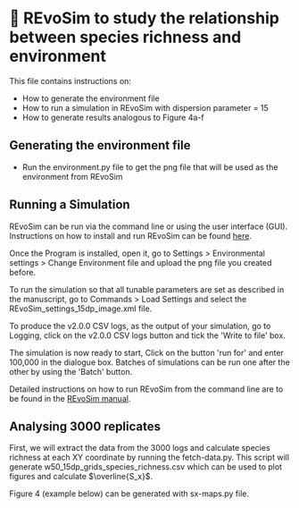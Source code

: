 # :microbe: REvoSim to study the relationship between species richness and environment

This file contains instructions on:

- How to generate the environment file
- How to run a simulation in REvoSim with dispersion parameter = 15
- How to generate results analogous to Figure 4a-f

## Generating the environment file
- Run the environment.py file to get the png file that will be used as the environment from REvoSim

## Running a Simulation
REvoSim can be run via the command line or using the user interface (GUI).
Instructions on how to install and run REvoSim can be found [here](https://revosim.readthedocs.io/en/latest/).

Once the Program is installed, open it, go to Settings > Environmental settings > Change Environment file and upload the png file you created before. 

To run the simulation so that all tunable parameters are set as described in the manuscript, go to Commands > Load Settings and select the REvoSim_settings_15dp_image.xml file. 

To produce the v2.0.0 CSV logs, as the output of your simulation, go to Logging, click on the v2.0.0 CSV logs button and tick the 'Write to file' box.

The simulation is now ready to start, Click on the button 'run for' and enter 100,000 in the dialogue box. Batches of simulations can be run one after the other by using the 'Batch' button. 

Detailed instructions on how to run REvoSim from the command line are to be found in the [REvoSim manual](https://revosim.readthedocs.io/en/latest/).

## Analysing 3000 replicates
First, we will extract the data from the 3000 logs and calculate species richness at each XY coordinate by running the fetch-data.py. This script will generate w50_15dp_grids_species_richness.csv which can be used to plot figures and calculate $\overline{S_x}$. 

Figure 4 (example below) can be generated with sx-maps.py file.



